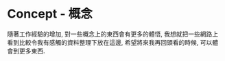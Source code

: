 # Concept - 概念

隨著工作經驗的增加, 對一些概念上的東西會有更多的體悟, 我想就把一些網路上看到比較令我有感觸的資料整理下放在這邊, 希望將來我再回頭看的時候, 可以體會到更多東西.

